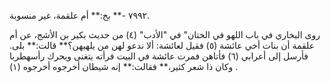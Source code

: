 ٧٩٩٢ -** بخ:** أم علقمة، غير منسوبة.

روى البخاري في باب اللهو في الختان" في "الأدب" (٤) من حديث بكير بن الأشج، عن أم علقمة أن بنات أخي عائشة (٥) فقيل لعائشة: ألا ندعو لهن من يلهيهن؟** قالت:** بلى. فأرسل إلى أعرابي (٦) فأتاهن فمرت عائشة في البيت فرأته يتغنى ويحرك رأسهطربا وكان ذا شعر كثير،** فقالت:** إنه شيطان أخرجوه أخرجوه (١) .